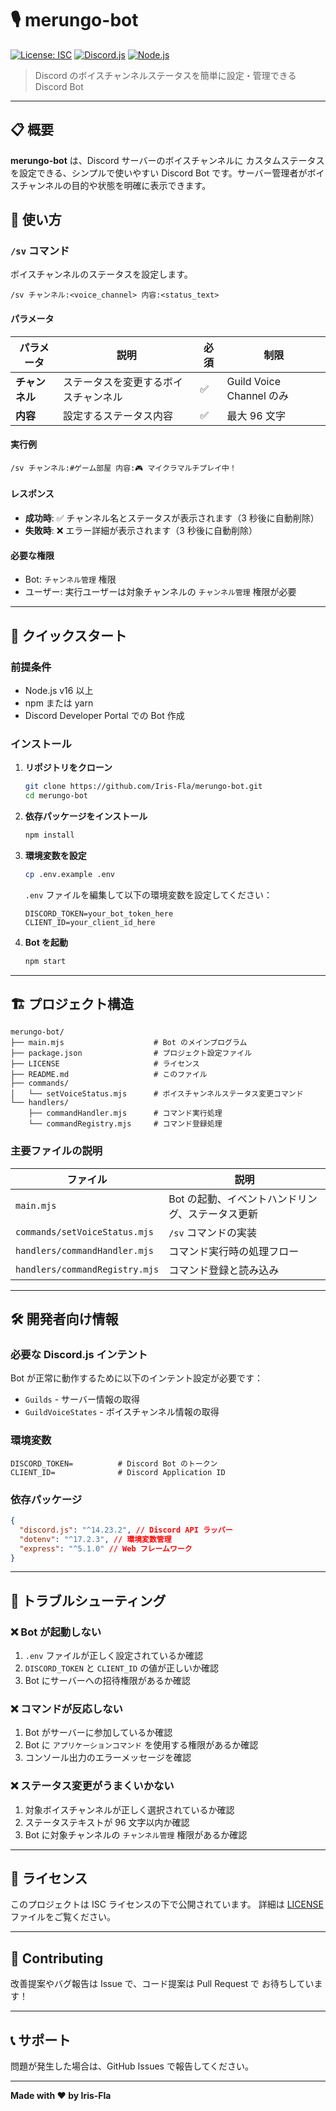 # 🎙️ merungo-bot

[![License: ISC](https://img.shields.io/badge/License-ISC-blue.svg)](LICENSE)
[![Discord.js](https://img.shields.io/badge/discord.js-v14.23.2-blue)](https://discord.js.org/)
[![Node.js](https://img.shields.io/badge/node.js-v16+-green)](https://nodejs.org/)

> Discord のボイスチャンネルステータスを簡単に設定・管理できる Discord Bot

---

## 📋 概要

**merungo-bot** は、Discord サーバーのボイスチャンネルに カスタムステータスを設定できる、シンプルで使いやすい Discord Bot です。サーバー管理者がボイスチャンネルの目的や状態を明確に表示できます。

## 📖 使い方

### `/sv` コマンド

ボイスチャンネルのステータスを設定します。

```
/sv チャンネル:<voice_channel> 内容:<status_text>
```

#### パラメータ

| パラメータ     | 説明                                 | 必須 | 制限                     |
| -------------- | ------------------------------------ | ---- | ------------------------ |
| **チャンネル** | ステータスを変更するボイスチャンネル | ✅   | Guild Voice Channel のみ |
| **内容**       | 設定するステータス内容               | ✅   | 最大 96 文字             |

#### 実行例

```
/sv チャンネル:#ゲーム部屋 内容:🎮 マイクラマルチプレイ中！
```

#### レスポンス

- **成功時**: ✅ チャンネル名とステータスが表示されます（3 秒後に自動削除）
- **失敗時**: ❌ エラー詳細が表示されます（3 秒後に自動削除）

#### 必要な権限

- Bot: `チャンネル管理` 権限
- ユーザー: 実行ユーザーは対象チャンネルの `チャンネル管理` 権限が必要

---

## 🚀 クイックスタート

### 前提条件

- Node.js v16 以上
- npm または yarn
- Discord Developer Portal での Bot 作成

### インストール

1. **リポジトリをクローン**

   ```bash
   git clone https://github.com/Iris-Fla/merungo-bot.git
   cd merungo-bot
   ```

2. **依存パッケージをインストール**

   ```bash
   npm install
   ```

3. **環境変数を設定**

   ```bash
   cp .env.example .env
   ```

   `.env` ファイルを編集して以下の環境変数を設定してください：

   ```
   DISCORD_TOKEN=your_bot_token_here
   CLIENT_ID=your_client_id_here
   ```

4. **Bot を起動**
   ```bash
   npm start
   ```

---

## 🏗️ プロジェクト構造

```
merungo-bot/
├── main.mjs                    # Bot のメインプログラム
├── package.json                # プロジェクト設定ファイル
├── LICENSE                     # ライセンス
├── README.md                   # このファイル
├── commands/
│   └── setVoiceStatus.mjs      # ボイスチャンネルステータス変更コマンド
└── handlers/
    ├── commandHandler.mjs      # コマンド実行処理
    └── commandRegistry.mjs     # コマンド登録処理
```

### 主要ファイルの説明

| ファイル                       | 説明                                             |
| ------------------------------ | ------------------------------------------------ |
| `main.mjs`                     | Bot の起動、イベントハンドリング、ステータス更新 |
| `commands/setVoiceStatus.mjs`  | `/sv` コマンドの実装                             |
| `handlers/commandHandler.mjs`  | コマンド実行時の処理フロー                       |
| `handlers/commandRegistry.mjs` | コマンド登録と読み込み                           |

---

## 🛠️ 開発者向け情報

### 必要な Discord.js インテント

Bot が正常に動作するために以下のインテント設定が必要です：

- `Guilds` - サーバー情報の取得
- `GuildVoiceStates` - ボイスチャンネル情報の取得

### 環境変数

```env
DISCORD_TOKEN=          # Discord Bot のトークン
CLIENT_ID=              # Discord Application ID
```

### 依存パッケージ

```json
{
  "discord.js": "^14.23.2", // Discord API ラッパー
  "dotenv": "^17.2.3", // 環境変数管理
  "express": "^5.1.0" // Web フレームワーク
}
```

---

## 🤝 トラブルシューティング

### ❌ Bot が起動しない

1. `.env` ファイルが正しく設定されているか確認
2. `DISCORD_TOKEN` と `CLIENT_ID` の値が正しいか確認
3. Bot にサーバーへの招待権限があるか確認

### ❌ コマンドが反応しない

1. Bot がサーバーに参加しているか確認
2. Bot に `アプリケーションコマンド` を使用する権限があるか確認
3. コンソール出力のエラーメッセージを確認

### ❌ ステータス変更がうまくいかない

1. 対象ボイスチャンネルが正しく選択されているか確認
2. ステータステキストが 96 文字以内か確認
3. Bot に対象チャンネルの `チャンネル管理` 権限があるか確認

---

## 📄 ライセンス

このプロジェクトは ISC ライセンスの下で公開されています。
詳細は [LICENSE](LICENSE) ファイルをご覧ください。

---

## 🙌 Contributing

改善提案やバグ報告は Issue で、コード提案は Pull Request で お待ちしています！

---

## 📞 サポート

問題が発生した場合は、GitHub Issues で報告してください。

---

**Made with ❤️ by Iris-Fla**

